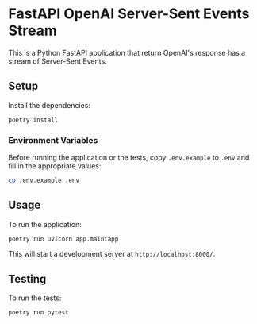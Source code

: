# FastAPI OpenAI Server-Sent Events Stream

This is a Python FastAPI application that return OpenAI's response has a stream of Server-Sent Events.

## Setup

Install the dependencies:

```bash
poetry install
```

### Environment Variables

Before running the application or the tests, copy `.env.example` to `.env` and fill in the appropriate values:

```bash
cp .env.example .env
```

## Usage

To run the application:

```bash
poetry run uvicorn app.main:app
```

This will start a development server at `http://localhost:8000/`.

## Testing

To run the tests:

```bash
poetry run pytest
```
